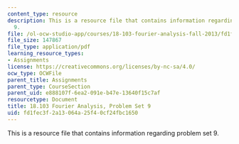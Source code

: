 ```yaml
---
content_type: resource
description: This is a resource file that contains information regarding problem set
  9.
file: /ol-ocw-studio-app/courses/18-103-fourier-analysis-fall-2013/fd1fec3f2a13064a25f40cf24fbc1650_MIT18_103F13_pset9.pdf
file_size: 147867
file_type: application/pdf
learning_resource_types:
- Assignments
license: https://creativecommons.org/licenses/by-nc-sa/4.0/
ocw_type: OCWFile
parent_title: Assignments
parent_type: CourseSection
parent_uid: e888107f-6ea2-091e-b47e-13640f15c7af
resourcetype: Document
title: 18.103 Fourier Analysis, Problem Set 9
uid: fd1fec3f-2a13-064a-25f4-0cf24fbc1650
---
```

This is a resource file that contains information regarding problem set 9.